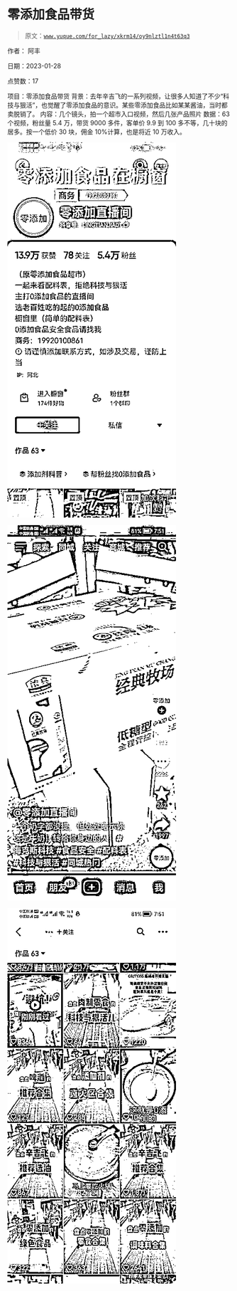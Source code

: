 # 零添加食品带货

> 原文：[`www.yuque.com/for_lazy/xkrm14/oy9nlztl1n4t63q3`](https://www.yuque.com/for_lazy/xkrm14/oy9nlztl1n4t63q3)



作者： 阿丰 

日期：2023-01-28 

点赞数：17 

项目：零添加食品带货 背景：去年辛吉飞的一系列视频，让很多人知道了不少“科技与狠活”，也觉醒了零添加食品的意识。某些零添加食品比如某某酱油，当时都卖脱销了。 内容：几个镜头，拍一个超市入口视频，然后几张产品照片 数据：63 个视频，粉丝量 5.4 万，带货 9000 多件，客单价 9.9 到 100 多不等，几十块的居多。按一个低价 30 块，佣金 10%计算，也是将近 10 万收入。 

![](img/e6e67f89140092b780656ba4246df0be.png)  

![](img/f2a463c66303bc6cd5092c414f2febab.png)  

![](img/f795f5a7d090bd3da2caecbe44c7e6e8.png)  

